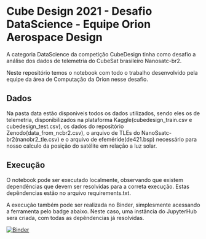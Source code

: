 # Cube Design 2021 - Desafio DataScience - Equipe Orion Aerospace Design

A categoria DataScience da competição CubeDesign tinha como desafio a análise dos dados de telemetria do CubeSat brasileiro Nanosatc-br2.

Neste repositório temos o notebook com todo o trabalho desenvolvido pela equipe da área de Computação da Orion nesse desafio.

## Dados

Na pasta data estão disponiveis todos os dados utilizados, sendo eles os de telemetria, disponibilizados na plataforma Kaggle(cubedesign_train.csv e cubedesign_test.csv), os dados do repositório Zenodo(data_from_ncbr2.csv), o arquivo de TLEs do NanoSsatc-br2(nanobr2_tle.csv) e o arquivo de efeméride(de421.bsp) necessário para nosso calculo da posição do satélite em relação a luz solar.

## Execução 

O notebook pode ser executado localmente, observando que existem dependências que devem ser resolvidas para a correta execução. Estas depêndencias estão no arquivo requirements.txt.

A execução também pode ser realizada no Binder, simplesmente acessando a ferramenta pelo badge abaixo. Neste caso, uma instância do JupyterHub sera criada, com todas as depêndencias já resolvidas.

[![Binder](https://mybinder.org/badge_logo.svg)](https://mybinder.org/v2/gh/GilsonJRS/cubedesign2021-datascience-orion/main?labpath=CubeDesign_notebook.ipynb)